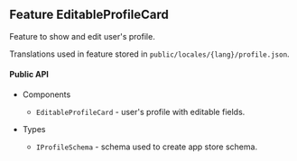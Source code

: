## Feature EditableProfileCard

Feature to show and edit user's profile.

Translations used in feature stored in `public/locales/{lang}/profile.json`.

#### Public API

- Components
  - `EditableProfileCard` - user's profile with editable fields.

- Types
  - `IProfileSchema` - schema used to create app store schema.
